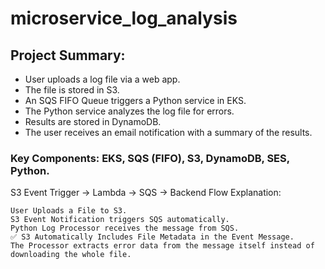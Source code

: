 # microservice_log_analysis

## Project Summary:

   - User uploads a log file via a web app.
   - The file is stored in S3.
   - An SQS FIFO Queue triggers a Python service in EKS.
   - The Python service analyzes the log file for errors.
   - Results are stored in DynamoDB.
   - The user receives an email notification with a summary of the results.

### Key Components: EKS, SQS (FIFO), S3, DynamoDB, SES, Python.

S3 Event Trigger → Lambda → SQS → Backend
Flow Explanation:

    User Uploads a File to S3.
    S3 Event Notification triggers SQS automatically.
    Python Log Processor receives the message from SQS.
    ✅ S3 Automatically Includes File Metadata in the Event Message.
    The Processor extracts error data from the message itself instead of downloading the whole file.